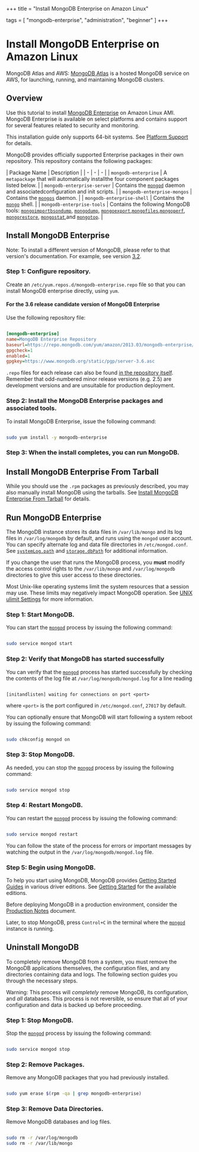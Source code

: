 +++
title = "Install MongoDB Enterprise on Amazon Linux"

tags = [ "mongodb-enterprise", "administration", "beginner" ]
+++

# Install MongoDB Enterprise on Amazon Linux

MongoDB Atlas and AWS: [MongoDB Atlas](https://www.mongodb.com/cloud/atlas?jmp=docs) is a
hosted MongoDB service on AWS, for launching, running, and
maintaining MongoDB clusters.


## Overview

Use this tutorial to install [MongoDB Enterprise](https://www.mongodb.com/products/mongodb-enterprise-advanced?jmp=docs) on Amazon Linux
AMI. MongoDB Enterprise is available on select platforms and contains
support for several features related to security and monitoring.

This installation guide only supports 64-bit systems. See [Platform Support](https://docs.mongodb.com/manual/release-notes/3.0-compatibility/#compatibility-platform-support) for details.

MongoDB provides officially supported Enterprise packages in their own
repository. This repository contains the following packages:

| Package Name | Description |
| - | - | - |
| ``mongodb-enterprise`` | A ``metapackage`` that will automatically installthe four component packages listed below. |
| ``mongodb-enterprise-server`` | Contains the [``mongod``](https://docs.mongodb.com/manual/reference/program/mongod/#bin.mongod) daemon and associatedconfiguration and init scripts. |
| ``mongodb-enterprise-mongos`` | Contains the [``mongos``](https://docs.mongodb.com/manual/reference/program/mongos/#bin.mongos) daemon. |
| ``mongodb-enterprise-shell`` | Contains the [``mongo``](https://docs.mongodb.com/manual/reference/program/mongo/#bin.mongo) shell. |
| ``mongodb-enterprise-tools`` | Contains the following MongoDB tools: [``mongoimport``](https://docs.mongodb.com/manual/reference/program/mongoimport/#bin.mongoimport)[``bsondump``](https://docs.mongodb.com/manual/reference/program/bsondump/#bin.bsondump), [``mongodump``](https://docs.mongodb.com/manual/reference/program/mongodump/#bin.mongodump), [``mongoexport``](https://docs.mongodb.com/manual/reference/program/mongoexport/#bin.mongoexport),[``mongofiles``](https://docs.mongodb.com/manual/reference/program/mongofiles/#bin.mongofiles),[``mongoperf``](https://docs.mongodb.com/manual/reference/program/mongoperf/#bin.mongoperf), [``mongorestore``](https://docs.mongodb.com/manual/reference/program/mongorestore/#bin.mongorestore), [``mongostat``](https://docs.mongodb.com/manual/reference/program/mongostat/#bin.mongostat),and [``mongotop``](https://docs.mongodb.com/manual/reference/program/mongotop/#bin.mongotop). |


## Install MongoDB Enterprise

Note: To install a different version of MongoDB, please refer to that version's documentation. For example, see version [3.2](../install-mongodb-enterprise-on-amazon/).


### Step 1: Configure repository.

Create an ``/etc/yum.repos.d/mongodb-enterprise.repo`` file so that
you can install MongoDB enterprise directly, using ``yum``.


#### For the 3.6 release candidate version of MongoDB Enterprise

Use the following repository file:

```cfg

[mongodb-enterprise]
name=MongoDB Enterprise Repository
baseurl=https://repo.mongodb.com/yum/amazon/2013.03/mongodb-enterprise/testing/$basearch/
gpgcheck=1
enabled=1
gpgkey=https://www.mongodb.org/static/pgp/server-3.6.asc

```

``.repo`` files for each release can also be found [in the repository itself](https://repo.mongodb.com/yum/amazon/).
Remember that odd-numbered minor release versions (e.g. 2.5) are development versions and are unsuitable
for production deployment.


### Step 2: Install the MongoDB Enterprise packages and associated tools.

To install MongoDB Enterprise, issue the following command:

```sh

sudo yum install -y mongodb-enterprise

```


### Step 3: When the install completes, you can run MongoDB.

<span id="install-amazon-from-tarball"></span>


## Install MongoDB Enterprise From Tarball

While you should use the ``.rpm`` packages as previously
described, you may also manually install MongoDB using the tarballs. See
[Install MongoDB Enterprise From Tarball](../install-mongodb-enterprise-on-linux/) for details.


## Run MongoDB Enterprise

The MongoDB instance stores its data files in ``/var/lib/mongo``
and its log files in ``/var/log/mongodb`` by default,
and runs using the ``mongod``
user account. You can specify alternate log and data file
directories in ``/etc/mongod.conf``. See [``systemLog.path``](https://docs.mongodb.com/manual/reference/configuration-options/#systemLog.path)
and [``storage.dbPath``](https://docs.mongodb.com/manual/reference/configuration-options/#storage.dbPath) for additional information.

If you change the user that runs the MongoDB process, you
**must** modify the access control rights to the ``/var/lib/mongo`` and
``/var/log/mongodb`` directories to give this user access to these
directories.

Most Unix-like operating systems limit the system resources that a
session may use. These limits may negatively impact MongoDB operation.
See [UNIX ulimit Settings](https://docs.mongodb.com/manual/reference/ulimit) for more information.


### Step 1: Start MongoDB.

You can start the [``mongod``](https://docs.mongodb.com/manual/reference/program/mongod/#bin.mongod) process by issuing the following
command:

```sh

sudo service mongod start

```


### Step 2: Verify that MongoDB has started successfully

You can verify that the [``mongod``](https://docs.mongodb.com/manual/reference/program/mongod/#bin.mongod) process has started
successfully by checking the contents of the log file at
``/var/log/mongodb/mongod.log``
for a line reading

```

[initandlisten] waiting for connections on port <port>

```

where ``<port>`` is the port configured in ``/etc/mongod.conf``, ``27017`` by default.

You can optionally ensure that MongoDB will start following a system
reboot by issuing the following command:

```sh

sudo chkconfig mongod on

```


### Step 3: Stop MongoDB.

As needed, you can stop the [``mongod``](https://docs.mongodb.com/manual/reference/program/mongod/#bin.mongod) process by issuing the
following command:

```sh

sudo service mongod stop

```


### Step 4: Restart MongoDB.

You can restart the [``mongod``](https://docs.mongodb.com/manual/reference/program/mongod/#bin.mongod) process by issuing the following
command:

```sh

sudo service mongod restart

```

You can follow the state of the process for errors or important messages
by watching the output in the ``/var/log/mongodb/mongod.log`` file.


### Step 5: Begin using MongoDB.

To help you start using MongoDB, MongoDB provides [Getting
Started Guides](https://docs.mongodb.com/manual/tutorial/getting-started/#getting-started) in various driver editions. See
[Getting Started](https://docs.mongodb.com/manual/tutorial/getting-started/#getting-started) for the available editions.

Before deploying MongoDB in a production environment, consider the
[Production Notes](https://docs.mongodb.com/manual/administration/production-notes) document.

Later, to stop MongoDB, press ``Control+C`` in the terminal where the
[``mongod``](https://docs.mongodb.com/manual/reference/program/mongod/#bin.mongod) instance is running.


## Uninstall MongoDB

To completely remove MongoDB from a system, you must remove the MongoDB
applications themselves, the configuration files, and any directories containing
data and logs. The following section guides you through the necessary steps.

Warning: This process will *completely* remove MongoDB, its configuration, and *all* databases. This process is not reversible, so ensure that all of your configuration and data is backed up before proceeding.


### Step 1: Stop MongoDB.

Stop the [``mongod``](https://docs.mongodb.com/manual/reference/program/mongod/#bin.mongod) process by issuing the following command:

```sh

sudo service mongod stop

```


### Step 2: Remove Packages.

Remove any MongoDB packages that you had previously installed.

```sh

sudo yum erase $(rpm -qa | grep mongodb-enterprise)

```


### Step 3: Remove Data Directories.

Remove MongoDB databases and log files.

```sh

sudo rm -r /var/log/mongodb
sudo rm -r /var/lib/mongo

```
